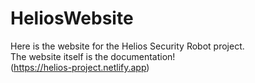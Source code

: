 # HeliosWebsite
Here is the website for the Helios Security Robot project.<br>
The website itself is the documentation!<br>
(https://helios-project.netlify.app)
